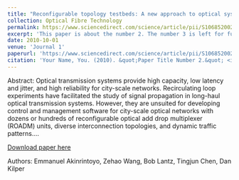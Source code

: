 ```yaml
---
title: "Reconfigurable topology testbeds: A new approach to optical system experiments"
collection: Optical Fibre Technology
permalink: https://www.sciencedirect.com/science/article/pii/S1068520023000226
excerpt: 'This paper is about the number 2. The number 3 is left for future work.'
date: 2010-10-01
venue: 'Journal 1'
paperurl: 'https://www.sciencedirect.com/science/article/pii/S1068520023000226'
citation: 'Your Name, You. (2010). &quot;Paper Title Number 2.&quot; <i>Journal 1</i>. 1(2).'
---
```

Abstract: 
Optical transmission systems provide high capacity, low latency and jitter, and high reliability for city-scale networks. Recirculating loop experiments have facilitated the study of signal propagation in long-haul optical transmission systems. However, they are unsuited for developing control and management software for city-scale optical networks with dozens or hundreds of reconfigurable optical add drop multiplexer (ROADM) units, diverse interconnection topologies, and dynamic traffic patterns....

[Download paper here](http://academicpages.github.io/files/paper2.pdf)

Authors: Emmanuel Akinrintoyo, Zehao Wang, Bob Lantz, Tingjun Chen, Dan Kilper
